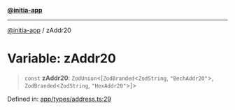 [**@initia-app**](../types.md)

***

[@initia-app](../types.md) / zAddr20

# Variable: zAddr20

> `const` **zAddr20**: `ZodUnion`\<\[`ZodBranded`\<`ZodString`, `"BechAddr20"`\>, `ZodBranded`\<`ZodString`, `"HexAddr20"`\>\]\>

Defined in: [app/types/address.ts:29](https://github.com/hanwong/app-v2/blob/087f9ea496ced31d9a3b187baa11cd5456705527/app/types/address.ts#L29)
